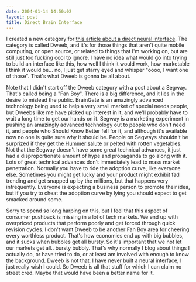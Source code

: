 ```yaml
---
date: 2004-01-14 14:50:02
layout: post
title: Direct Brain Interface
---
```


I created a new category for [this article about a direct neural interface](http://www.wired.com/news/medtech/0,1286,61889,00.html?tw=wn_story_top5). The category is called Dweeb, and it's for those things that aren't quite mobile computing, or open source, or related to things that I'm working on, but are still just too fucking cool to ignore. I have no idea what would go into trying to build an interface like this, how well I think it would work, how marketable I think it would be... no, I just get starry eyed and whisper "oooo, I want one of those". That's what Dweeb is gonna be all about.

Note that I didn't start off the Dweeb category with a post about a Segway. That's called being a "Fan Boy". There is a big difference, and it lies in the desire to mislead the public. BrainGate is an amazingly advanced technology being used to help a very small market of special needs people, but Dweebs like me have picked up interest in it, and we'll probably have to wait a long time to get our hands on it. Segway is a marketing experiment in pushing an amazingly advanced technology out to people who don't need it, and people who Should Know Better fell for it, and although it's available now no one is quite sure why it should be. People on Segways shouldn't be surprized if they get [the Hummer salute](http://www.fuh2.com/) or pelted with rotten vegetables. Not that the Segway doesn't have some great technical advances, it just had a disproportionate amount of hype and propaganda to go along with it. Lots of great technical advances don't immediately lead to mass market penetration. Normally you have to ride the adoption curve, like everyone else. Sometimes you might get lucky and your product might exhibit fad trending and get snapped up by the millions, but that happens very infrequently. Everyone is expecting a business person to promote their idea, but if you try to cheat the adoption curve by lying you should expect to get smacked around some.

Sorry to spend so long harping on this, but I feel that this aspect of consumer pushback is missing in a lot of tech markets. We end up with overpriced products that perform poorly and get forced through quick revision cycles. I don't want Dweeb to be another Fan Boy area for cheering every worthless product. That's how economies end up with big bubbles, and it sucks when bubbles get all bursty. So it's important that we not let our markets get all.. bursty bubbly. That's why normally I blog about things I actually do, or have tried to do, or at least am involved with enough to know the background. Dweeb is not that. I have never built a neural interface, I just really wish I could. So Dweeb is all that stuff for which I can claim no street cred. Maybe that would have been a better name for it.
